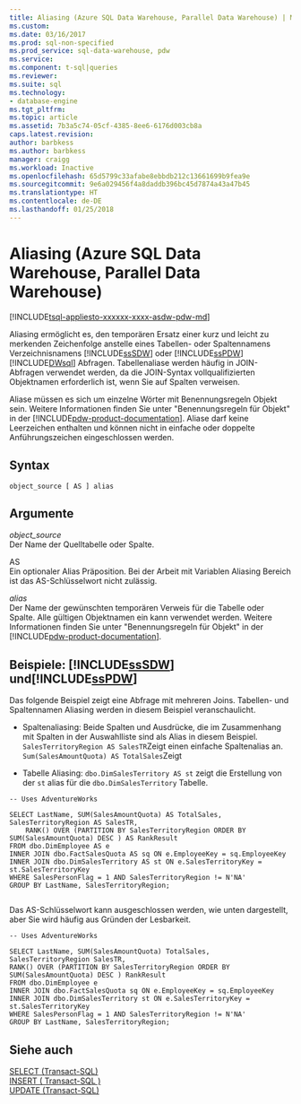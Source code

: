 ```yaml
---
title: Aliasing (Azure SQL Data Warehouse, Parallel Data Warehouse) | Microsoft Docs
ms.custom: 
ms.date: 03/16/2017
ms.prod: sql-non-specified
ms.prod_service: sql-data-warehouse, pdw
ms.service: 
ms.component: t-sql|queries
ms.reviewer: 
ms.suite: sql
ms.technology:
- database-engine
ms.tgt_pltfrm: 
ms.topic: article
ms.assetid: 7b3a5c74-05cf-4385-8ee6-6176d003cb8a
caps.latest.revision: 
author: barbkess
ms.author: barbkess
manager: craigg
ms.workload: Inactive
ms.openlocfilehash: 65d5799c33afabe8ebbdb212c13661699b9fea9e
ms.sourcegitcommit: 9e6a029456f4a8daddb396bc45d7874a43a47b45
ms.translationtype: HT
ms.contentlocale: de-DE
ms.lasthandoff: 01/25/2018
---
```

# <a name="aliasing-azure-sql-data-warehouse-parallel-data-warehouse"></a>Aliasing (Azure SQL Data Warehouse, Parallel Data Warehouse)
[!INCLUDE[tsql-appliesto-xxxxxx-xxxx-asdw-pdw-md](../../includes/tsql-appliesto-xxxxxx-xxxx-asdw-pdw-md.md)]

  Aliasing ermöglicht es, den temporären Ersatz einer kurz und leicht zu merkenden Zeichenfolge anstelle eines Tabellen- oder Spaltennamens Verzeichnisnamens [!INCLUDE[ssSDW](../../includes/sssdw-md.md)] oder [!INCLUDE[ssPDW](../../includes/sspdw-md.md)] [!INCLUDE[DWsql](../../includes/dwsql-md.md)] Abfragen. Tabellenaliase werden häufig in JOIN-Abfragen verwendet werden, da die JOIN-Syntax vollqualifizierten Objektnamen erforderlich ist, wenn Sie auf Spalten verweisen.  
  
 Aliase müssen es sich um einzelne Wörter mit Benennungsregeln Objekt sein. Weitere Informationen finden Sie unter "Benennungsregeln für Objekt" in der [!INCLUDE[pdw-product-documentation](../../includes/pdw-product-documentation-md.md)]. Aliase darf keine Leerzeichen enthalten und können nicht in einfache oder doppelte Anführungszeichen eingeschlossen werden.  
  
## <a name="syntax"></a>Syntax  
  
```  
object_source [ AS ] alias  
```  
  
## <a name="arguments"></a>Argumente  
 *object_source*  
 Der Name der Quelltabelle oder Spalte.  
  
 AS  
 Ein optionaler Alias Präposition. Bei der Arbeit mit Variablen Aliasing Bereich ist das AS-Schlüsselwort nicht zulässig.  
  
 *alias*  
 Der Name der gewünschten temporären Verweis für die Tabelle oder Spalte. Alle gültigen Objektnamen ein kann verwendet werden. Weitere Informationen finden Sie unter "Benennungsregeln für Objekt" in der [!INCLUDE[pdw-product-documentation](../../includes/pdw-product-documentation-md.md)].  
  
## <a name="examples-includesssdwincludessssdw-mdmd-and-includesspdwincludessspdw-mdmd"></a>Beispiele: [!INCLUDE[ssSDW](../../includes/sssdw-md.md)] und[!INCLUDE[ssPDW](../../includes/sspdw-md.md)]  
 Das folgende Beispiel zeigt eine Abfrage mit mehreren Joins. Tabellen- und Spaltennamen Aliasing werden in diesem Beispiel veranschaulicht.  
  
-   Spaltenaliasing: Beide Spalten und Ausdrücke, die im Zusammenhang mit Spalten in der Auswahlliste sind als Alias in diesem Beispiel. `SalesTerritoryRegion AS SalesTR`Zeigt einen einfache Spaltenalias an. `Sum(SalesAmountQuota) AS TotalSales`Zeigt  
  
-   Tabelle Aliasing: `dbo.DimSalesTerritory AS st` zeigt die Erstellung von der `st` alias für die `dbo.DimSalesTerritory` Tabelle.  
  
```  
-- Uses AdventureWorks  
  
SELECT LastName, SUM(SalesAmountQuota) AS TotalSales, SalesTerritoryRegion AS SalesTR,  
    RANK() OVER (PARTITION BY SalesTerritoryRegion ORDER BY SUM(SalesAmountQuota) DESC ) AS RankResult  
FROM dbo.DimEmployee AS e  
INNER JOIN dbo.FactSalesQuota AS sq ON e.EmployeeKey = sq.EmployeeKey  
INNER JOIN dbo.DimSalesTerritory AS st ON e.SalesTerritoryKey = st.SalesTerritoryKey  
WHERE SalesPersonFlag = 1 AND SalesTerritoryRegion != N'NA'  
GROUP BY LastName, SalesTerritoryRegion;  
  
```  
  
 Das AS-Schlüsselwort kann ausgeschlossen werden, wie unten dargestellt, aber Sie wird häufig aus Gründen der Lesbarkeit.  
  
```  
-- Uses AdventureWorks  
  
SELECT LastName, SUM(SalesAmountQuota) TotalSales, SalesTerritoryRegion SalesTR,  
RANK() OVER (PARTITION BY SalesTerritoryRegion ORDER BY SUM(SalesAmountQuota) DESC ) RankResult  
FROM dbo.DimEmployee e  
INNER JOIN dbo.FactSalesQuota sq ON e.EmployeeKey = sq.EmployeeKey  
INNER JOIN dbo.DimSalesTerritory st ON e.SalesTerritoryKey = st.SalesTerritoryKey  
WHERE SalesPersonFlag = 1 AND SalesTerritoryRegion != N'NA'  
GROUP BY LastName, SalesTerritoryRegion;  
```  
  
## <a name="see-also"></a>Siehe auch  
 [SELECT &#40;Transact-SQL&#41;](../../t-sql/queries/select-transact-sql.md)   
 [INSERT &#40; Transact-SQL &#41;](../../t-sql/statements/insert-transact-sql.md)   
 [UPDATE &#40;Transact-SQL&#41;](../../t-sql/queries/update-transact-sql.md)  
  
  
